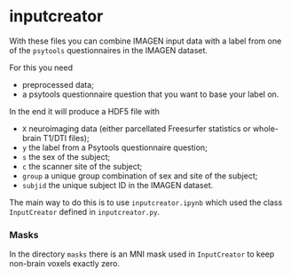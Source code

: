 # inputcreator 

With these files you can combine IMAGEN input data with a label from one of the `psytools` questionnaires in the IMAGEN dataset. 

For this you need
- preprocessed data; 
- a psytools questionnaire question that you want to base your label on. 

In the end it will produce a HDF5 file with 
- `X` neuroimaging data (either parcellated Freesurfer statistics or whole-brain T1/DTI files); 
- `y` the label from a Psytools questionnaire question; 
- `s` the sex of the subject;
- `c` the scanner site of the subject;
- `group` a unique group combination of sex and site of the subject;
- `subjid` the unique subject ID in the IMAGEN dataset.

The main way to do this is to use `inputcreator.ipynb` which used the class `InputCreator` defined in `inputcreator.py`. 

### Masks

In the directory `masks` there is an MNI mask used in `InputCreator` to keep non-brain voxels exactly zero.
